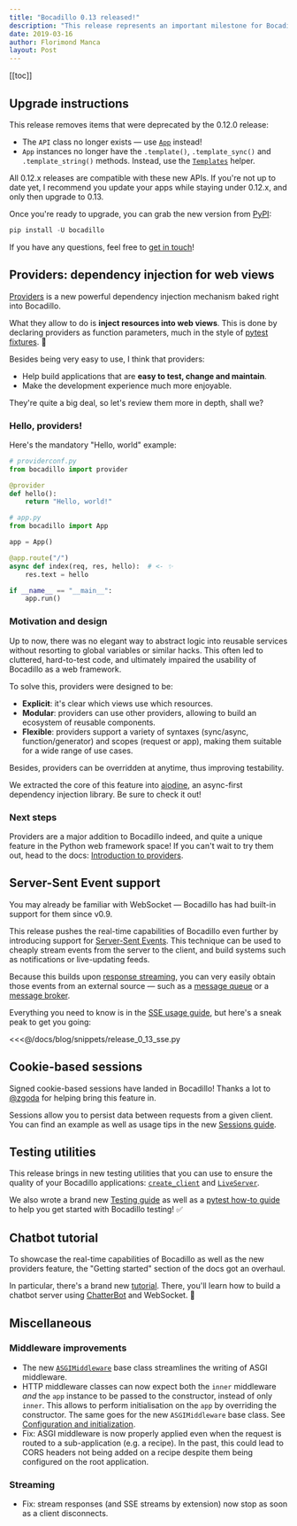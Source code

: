 ```yaml
---
title: "Bocadillo 0.13 released!"
description: "This release represents an important milestone for Bocadillo: it brings a pack of new exciting features, including providers, SSE support and cookie-based sessions. Here's a summary of what's new."
date: 2019-03-16
author: Florimond Manca
layout: Post
---
```


[[toc]]

## Upgrade instructions

This release removes items that were deprecated by the 0.12.0 release:

- The `API` class no longer exists — use [`App`](/api/applications.md#app) instead!
- `App` instances no longer have the `.template()`, `.template_sync()` and `.template_string()` methods. Instead, use the [`Templates`](/api/templates.md#templates) helper.

All 0.12.x releases are compatible with these new APIs. If you're not up to date yet, I recommend you update your apps while staying under 0.12.x, and only then upgrade to 0.13.

Once you're ready to upgrade, you can grab the new version from [PyPI](https://pypi.org/project/bocadillo/0.13.0):

```python
pip install -U bocadillo
```

If you have any questions, feel free to [get in touch](/faq/#getting-in-touch)!

## Providers: dependency injection for web views

[Providers] is a new powerful dependency injection mechanism baked right into Bocadillo.

[providers]: /guides/injection/

What they allow to do is **inject resources into web views**. This is done by declaring providers as function parameters, much in the style of [pytest fixtures](https://docs.pytest.org/en/latest/fixture.html). 🙌

Besides being very easy to use, I think that providers:

- Help build applications that are **easy to test, change and maintain**.
- Make the development experience much more enjoyable.

They're quite a big deal, so let's review them more in depth, shall we?

### Hello, providers!

Here's the mandatory "Hello, world" example:

```python
# providerconf.py
from bocadillo import provider

@provider
def hello():
    return "Hello, world!"
```

```python
# app.py
from bocadillo import App

app = App()

@app.route("/")
async def index(req, res, hello):  # <- ✨
    res.text = hello

if __name__ == "__main__":
    app.run()
```

### Motivation and design

Up to now, there was no elegant way to abstract logic into reusable services without resorting to global variables or similar hacks. This often led to cluttered, hard-to-test code, and ultimately impaired the usability of Bocadillo as a web framework.

To solve this, providers were designed to be:

- **Explicit**: it's clear which views use which resources.
- **Modular**: providers can use other providers, allowing to build an ecosystem of reusable components.
- **Flexible**: providers support a variety of syntaxes (sync/async, function/generator) and scopes (request or app), making them suitable for a wide range of use cases.

Besides, providers can be overridden at anytime, thus improving testability.

We extracted the core of this feature into [aiodine](https://github.com/bocadilloproject/aiodine), an async-first dependency injection library. Be sure to check it out!

### Next steps

Providers are a major addition to Bocadillo indeed, and quite a unique feature in the Python web framework space! If you can't wait to try them out, head to the docs: [Introduction to providers][providers].

## Server-Sent Event support

You may already be familiar with WebSocket — Bocadillo has had built-in support for them since v0.9.

This release pushes the real-time capabilities of Bocadillo even further by introducing support for [Server-Sent Events](https://developer.mozilla.org/en-US/docs/Web/API/Server-sent_events/Using_server-sent_events). This technique can be used to cheaply stream events from the server to the client, and build systems such as notifications or live-updating feeds.

Because this builds upon [response streaming](/guides/http/responses.md#streaming), you can very easily obtain those events from an external source — such as a [message queue](https://github.com/Polyconseil/aioamqp) or a [message broker](https://github.com/aio-libs/aiokafka).

Everything you need to know is in the [SSE usage guide](/guides/http/sse.md), but here's a sneak peak to get you going:

<<<@/docs/blog/snippets/release_0_13_sse.py

## Cookie-based sessions

Signed cookie-based sessions have landed in Bocadillo! Thanks a lot to [@zgoda](https://github.com/bocadilloproject/bocadillo/pull/211) for helping bring this feature in.

Sessions allow you to persist data between requests from a given client. You can find an example as well as usage tips in the new [Sessions guide](/guides/agnostic/sessions.md).

## Testing utilities

This release brings in new testing utilities that you can use to ensure the quality of your Bocadillo applications: [`create_client`](/api/testing.md#create-client) and [`LiveServer`](/api/testing.md#liveserver).

We also wrote a brand new [Testing guide](/guides/tooling/testing.md) as well as a [pytest how-to guide](/how-to/test-pytest.md) to help you get started with Bocadillo testing! ✅

## Chatbot tutorial

To showcase the real-time capabilities of Bocadillo as well as the new providers feature, the "Getting started" section of the docs got an overhaul.

In particular, there's a brand new [tutorial](/getting-started/tutorial.md). There, you'll learn how to build a chatbot server using [ChatterBot](https://chatterbot.readthedocs.io/en/stable/) and WebSocket. 🤖

## Miscellaneous

### Middleware improvements

- The new [`ASGIMiddleware`](/how-to/middleware.md#using-the-asgimiddleware-base-class) base class streamlines the writing of ASGI middleware.
- HTTP middleware classes can now expect both the `inner` middleware _and_ the `app` instance to be passed to the constructor, instead of only `inner`. This allows to perform initialisation on the `app` by overriding the constructor. The same goes for the new `ASGIMiddleware` base class. See [Configuration and initialization](/how-to/middleware.md#configuration-and-initialization).
- Fix: ASGI middleware is now properly applied even when the request is routed to a sub-application (e.g. a recipe). In the past, this could lead to CORS headers not being added on a recipe despite them being configured on the root application.

### Streaming

- Fix: stream responses (and SSE streams by extension) now stop as soon as a client disconnects.
